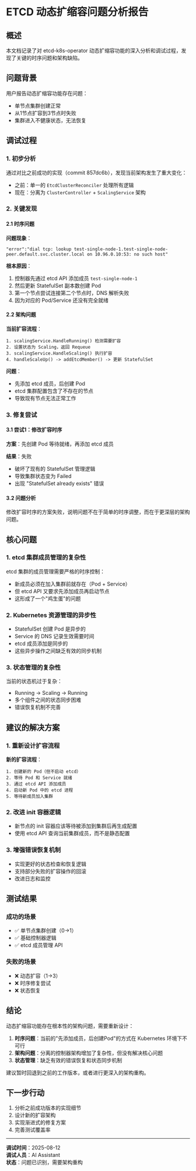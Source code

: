# ETCD 动态扩缩容问题分析报告

## 概述

本文档记录了对 etcd-k8s-operator 动态扩缩容功能的深入分析和调试过程，发现了关键的时序问题和架构缺陷。

## 问题背景

用户报告动态扩缩容功能存在问题：
- 单节点集群创建正常
- 从1节点扩容到3节点时失败
- 集群进入不健康状态，无法恢复

## 调试过程

### 1. 初步分析

通过对比之前成功的实现（commit 857dc6b），发现当前架构发生了重大变化：
- 之前：单一的 `EtcdClusterReconciler` 处理所有逻辑
- 现在：分离为 `ClusterController` + `ScalingService` 架构

### 2. 关键发现

#### 2.1 时序问题

**问题现象**：
```
"error":"dial tcp: lookup test-single-node-1.test-single-node-peer.default.svc.cluster.local on 10.96.0.10:53: no such host"
```

**根本原因**：
1. 控制器先通过 etcd API 添加成员 `test-single-node-1`
2. 然后更新 StatefulSet 副本数创建 Pod
3. 第一个节点尝试连接第二个节点时，DNS 解析失败
4. 因为对应的 Pod/Service 还没有完全就绪

#### 2.2 架构问题

**当前扩容流程**：
```
1. scalingService.HandleRunning() 检测需要扩容
2. 设置状态为 Scaling，返回 Requeue
3. scalingService.HandleScaling() 执行扩容
4. handleScaleUp() -> addEtcdMember() -> 更新 StatefulSet
```

**问题**：
- 先添加 etcd 成员，后创建 Pod
- etcd 集群配置包含了不存在的节点
- 导致现有节点无法正常工作

### 3. 修复尝试

#### 3.1 尝试1：修改扩容时序

**方案**：先创建 Pod 等待就绪，再添加 etcd 成员

**结果**：失败
- 破坏了现有的 StatefulSet 管理逻辑
- 导致集群状态变为 Failed
- 出现 "StatefulSet already exists" 错误

#### 3.2 问题分析

修改扩容时序的方案失败，说明问题不在于简单的时序调整，而在于更深层的架构问题。

## 核心问题

### 1. etcd 集群成员管理的复杂性

etcd 集群的成员管理需要严格的时序控制：
- 新成员必须在加入集群前就存在（Pod + Service）
- 但 etcd API 又要求先添加成员再启动节点
- 这形成了一个"鸡生蛋"的问题

### 2. Kubernetes 资源管理的异步性

- StatefulSet 创建 Pod 是异步的
- Service 的 DNS 记录生效需要时间
- etcd 成员添加是同步的
- 这些异步操作之间缺乏有效的同步机制

### 3. 状态管理的复杂性

当前的状态机过于复杂：
- Running -> Scaling -> Running
- 多个组件之间的状态同步困难
- 错误恢复机制不完善

## 建议的解决方案

### 1. 重新设计扩容流程

**新的扩容流程**：
```
1. 创建新的 Pod（但不启动 etcd）
2. 等待 Pod 和 Service 就绪
3. 通过 etcd API 添加成员
4. 启动新 Pod 中的 etcd 进程
5. 等待新成员加入集群
```

### 2. 改进 init 容器逻辑

- 新节点的 init 容器应该等待被添加到集群后再生成配置
- 使用 etcd API 查询当前集群成员，而不是静态配置

### 3. 增强错误恢复机制

- 实现更好的状态检查和恢复逻辑
- 支持部分失败的扩容操作的回滚
- 改进日志和监控

## 测试结果

### 成功的场景
- ✅ 单节点集群创建（0→1）
- ✅ 基础控制器逻辑
- ✅ etcd 成员管理 API

### 失败的场景
- ❌ 动态扩容（1→3）
- ❌ 时序修复尝试
- ❌ 状态恢复

## 结论

动态扩缩容功能存在根本性的架构问题，需要重新设计：

1. **时序问题**：当前的"先添加成员，后创建Pod"的方式在 Kubernetes 环境下不可行
2. **架构问题**：分离的控制器架构增加了复杂性，但没有解决核心问题
3. **状态管理**：缺乏有效的错误恢复和状态同步机制

建议暂时回退到之前的工作版本，或者进行更深入的架构重构。

## 下一步行动

1. 分析之前成功版本的实现细节
2. 设计新的扩容架构
3. 实现渐进式的修复方案
4. 完善测试覆盖率

---

**调试时间**：2025-08-12  
**调试人员**：AI Assistant  
**状态**：问题已识别，需要架构重构
